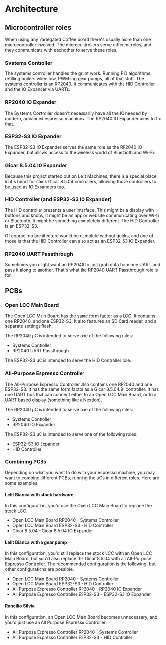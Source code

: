 # Architecture

## Microcontroller roles

When using any Variegated Coffee board there's usually more than one microcontroller involved. The microcontrollers serve different roles, and they communicate with eachother to serve these roles.

### Systems Controller
The systems controller handles the grunt work. Running PID algorithms, refilling boilers when low, PWM:ing gear pumps, all of that stuff. The systems controller is an RP2040. It communicates with the HID Controller and the IO Expander via UARTs.

### RP2040 IO Expander
The Systems Controller doesn't necessarily have all the IO needed by modern, advanced espresso machines. The RP2040 IO Expander aims to fix that.

### ESP32-S3 IO Expander
The ESP32-S3 IO Expander serves the same role as the RP2040 IO Expander, but allows access to the wireless world of Bluetooth and Wi-Fi.

### Gicar 8.5.04 IO Expander
Because this project started out on Lelit Machines, there is a special place in it's heart for stock Gicar 8.5.04 controllers, allowing those controllers to be used as IO Expanders too.

### HID Controller (and ESP32-S3 IO Expander)
The HID controller presents a user interface. This might be a display with buttons and knobs, it might be an app or website communicating over Wi-fi or Bluetooth, it might be something completely different. The HID Controller is an ESP32-S3.

Of course, no architecture would be complete without quirks, and one of those is that the HID Controller can also act as an ESP32-S3 IO Expander.

### RP2040 UART Passthrough
Sometimes you might want an RP2040 to just grab data from one UART and pass it along to another. That's what the RP2040 UART Passthrough role is for.

## PCBs

### Open LCC Main Board
The Open LCC Main Board has the same form factor as a LCC. It contains one RP2040, and one ESP32-S3. It also features an SD Card reader, and a separate settings flash.

The RP2040 µC is intended to serve one of the following roles:

* Systems Controller
* RP2040 UART Passthrough

The ESP32-S3 µC is intended to serve the HID Controller role.

### All-Purpose Espresso Controller
The All-Purpose Espresso Controller also contains one RP2040 and one ESP32-S3. It has the same form factor as a Gicar 8.5.04.91 controller. It has one UART bus that can connect either to an Open LCC Main Board, or to a UART based display (something like a Nextion).

The RP2040 µC is intended to serve one of the following roles:

* Systems Controller
* RP2040 IO Expander

The ESP32-S3 µC is intended to serve one of the following roles:

* ESP32-S3 IO Expander
* HID Controller

### Combining PCBs
Depending on what you want to do with your espresso machine, you may want to combine different PCBs, running the µCs in different roles. Here are some examples.

#### Lelit Bianca with stock hardware
In this configuration, you'd use the Open LCC Main Board to replace the stock LCC.

* Open LCC Main Board RP2040 - Systems Controller
* Open LCC Main Board ESP32-S3 - HID Controller
* Gicar 8.5.04 - Gicar 8.5.04 IO Expander

#### Lelit Bianca with a gear pump
In this configuration, you'd still replace the stock LCC with an Open LCC Main Board, but you'd also replace the Gicar 8.5.04 with an All-Purpose Espresso Controller. The recommended configuration is the following, but other configurations are possible.

* Open LCC Main Board RP2040 - Systems Controller
* Open LCC Main Board ESP32-S3 - HID Controller
* All Purpose Espresso Controller RP2040 - RP2040 IO Expander
* All Purpose Espresso Controller ESP32-S3 - ESP32-S3 IO Expander

#### Rancilio Silvia

In this configuration, an Open LCC Main Board becomes unnecessary, and you'd just use an All Purpose Espresso Controller.

* All Purpose Espresso Controller RP2040 - Systems Controller
* All Purpose Espresso Controller ESP32-S3 - HID Controller

